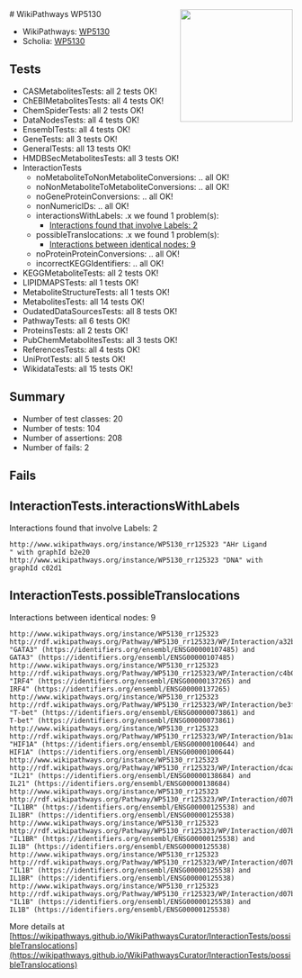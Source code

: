 <img style="float: right; width: 200px" src="https://upload.wikimedia.org/wikipedia/commons/thumb/8/83/Wplogo_with_text_500.png/640px-Wplogo_with_text_500.png" />
# WikiPathways WP5130

* WikiPathways: [WP5130](https://new.wikipathways.org/pathways/WP5130)
* Scholia: [WP5130](https://scholia.toolforge.org/wikipathways/WP5130)
## Tests
* CASMetabolitesTests: all 2 tests OK!
* ChEBIMetabolitesTests: all 4 tests OK!
* ChemSpiderTests: all 2 tests OK!
* DataNodesTests: all 4 tests OK!
* EnsemblTests: all 4 tests OK!
* GeneTests: all 3 tests OK!
* GeneralTests: all 13 tests OK!
* HMDBSecMetabolitesTests: all 3 tests OK!
* InteractionTests
    * noMetaboliteToNonMetaboliteConversions: .. all OK!
    * noNonMetaboliteToMetaboliteConversions: .. all OK!
    * noGeneProteinConversions: .. all OK!
    * nonNumericIDs: .. all OK!
    * interactionsWithLabels: .x we found 1 problem(s):
        * [Interactions found that involve Labels: 2](#630d2679)
    * possibleTranslocations: .x we found 1 problem(s):
        * [Interactions between identical nodes: 9](#1c11820e)
    * noProteinProteinConversions: .. all OK!
    * incorrectKEGGIdentifiers: .. all OK!
* KEGGMetaboliteTests: all 2 tests OK!
* LIPIDMAPSTests: all 1 tests OK!
* MetaboliteStructureTests: all 1 tests OK!
* MetabolitesTests: all 14 tests OK!
* OudatedDataSourcesTests: all 8 tests OK!
* PathwayTests: all 6 tests OK!
* ProteinsTests: all 2 tests OK!
* PubChemMetabolitesTests: all 3 tests OK!
* ReferencesTests: all 4 tests OK!
* UniProtTests: all 5 tests OK!
* WikidataTests: all 15 tests OK!


## Summary

* Number of test classes: 20
* Number of tests: 104
* Number of assertions: 208
* Number of fails: 2

## Fails

<a name="630d2679" />

## InteractionTests.interactionsWithLabels

Interactions found that involve Labels: 2
```
http://www.wikipathways.org/instance/WP5130_rr125323 "AHr Ligand
" with graphId b2e20
http://www.wikipathways.org/instance/WP5130_rr125323 "DNA" with graphId c02d1
```

<a name="1c11820e" />

## InteractionTests.possibleTranslocations

Interactions between identical nodes: 9
```
http://www.wikipathways.org/instance/WP5130_rr125323 http://rdf.wikipathways.org/Pathway/WP5130_rr125323/WP/Interaction/a32b5 "GATA3" (https://identifiers.org/ensembl/ENSG00000107485) and 
GATA3" (https://identifiers.org/ensembl/ENSG00000107485)
http://www.wikipathways.org/instance/WP5130_rr125323 http://rdf.wikipathways.org/Pathway/WP5130_rr125323/WP/Interaction/c4b06 "IRF4" (https://identifiers.org/ensembl/ENSG00000137265) and 
IRF4" (https://identifiers.org/ensembl/ENSG00000137265)
http://www.wikipathways.org/instance/WP5130_rr125323 http://rdf.wikipathways.org/Pathway/WP5130_rr125323/WP/Interaction/be3f7 "T-bet" (https://identifiers.org/ensembl/ENSG00000073861) and 
T-bet" (https://identifiers.org/ensembl/ENSG00000073861)
http://www.wikipathways.org/instance/WP5130_rr125323 http://rdf.wikipathways.org/Pathway/WP5130_rr125323/WP/Interaction/b1aa3 "HIF1A" (https://identifiers.org/ensembl/ENSG00000100644) and 
HIF1A" (https://identifiers.org/ensembl/ENSG00000100644)
http://www.wikipathways.org/instance/WP5130_rr125323 http://rdf.wikipathways.org/Pathway/WP5130_rr125323/WP/Interaction/dcaa8 "IL21" (https://identifiers.org/ensembl/ENSG00000138684) and 
IL21" (https://identifiers.org/ensembl/ENSG00000138684)
http://www.wikipathways.org/instance/WP5130_rr125323 http://rdf.wikipathways.org/Pathway/WP5130_rr125323/WP/Interaction/d07be "IL1BR" (https://identifiers.org/ensembl/ENSG00000125538) and 
IL1BR" (https://identifiers.org/ensembl/ENSG00000125538)
http://www.wikipathways.org/instance/WP5130_rr125323 http://rdf.wikipathways.org/Pathway/WP5130_rr125323/WP/Interaction/d07be "IL1BR" (https://identifiers.org/ensembl/ENSG00000125538) and 
IL1B" (https://identifiers.org/ensembl/ENSG00000125538)
http://www.wikipathways.org/instance/WP5130_rr125323 http://rdf.wikipathways.org/Pathway/WP5130_rr125323/WP/Interaction/d07be "IL1B" (https://identifiers.org/ensembl/ENSG00000125538) and 
IL1BR" (https://identifiers.org/ensembl/ENSG00000125538)
http://www.wikipathways.org/instance/WP5130_rr125323 http://rdf.wikipathways.org/Pathway/WP5130_rr125323/WP/Interaction/d07be "IL1B" (https://identifiers.org/ensembl/ENSG00000125538) and 
IL1B" (https://identifiers.org/ensembl/ENSG00000125538)
```

More details at [https://wikipathways.github.io/WikiPathwaysCurator/InteractionTests/possibleTranslocations](https://wikipathways.github.io/WikiPathwaysCurator/InteractionTests/possibleTranslocations)

